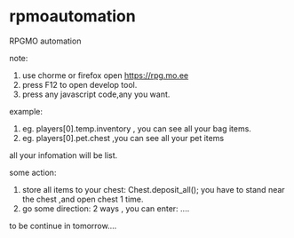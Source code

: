 # rpmoautomation
RPGMO automation

note:
1. use chorme or firefox open  https://rpg.mo.ee
2. press F12 to open develop tool.
3. press any javascript code,any you want.

example:
1. eg. players[0].temp.inventory , you can see all your bag items.
2. eg. players[0].pet.chest  ,you can see all your pet items

all your infomation will be list.

some action:

1. store all items to your chest:  Chest.deposit_all();  you have to stand near the chest ,and open chest 1 time.
2. go some direction: 2 ways , you can enter: ....

to be continue in tomorrow....
